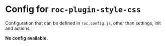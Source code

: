 # Config for `roc-plugin-style-css`

Configuration that can be defined in `roc.config.js`, other than settings, init and actions.

__No config available.__